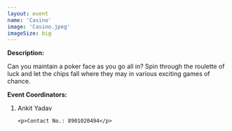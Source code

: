 ```yaml
---
layout: event
name: 'Casino'
image: 'Casino.jpeg'
imageSize: big
---
```


<p><strong>Description:</strong></p>
<p>
	Can you maintain a poker face as you go all in? Spin through the roulette of luck and let the
	chips fall where they may in various exciting games of chance.
</p>
<p><strong>Event Coordinators:</strong></p>
<ol>
	<li>Ankit Yadav&nbsp;</li>

    <p>Contact No.: 8901020494</p>

</ol>

